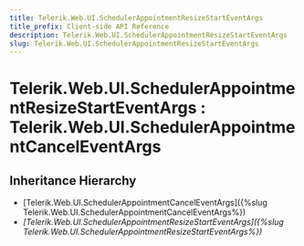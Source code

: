 ```yaml
---
title: Telerik.Web.UI.SchedulerAppointmentResizeStartEventArgs
title_prefix: Client-side API Reference
description: Telerik.Web.UI.SchedulerAppointmentResizeStartEventArgs
slug: Telerik.Web.UI.SchedulerAppointmentResizeStartEventArgs
---
```


# Telerik.Web.UI.SchedulerAppointmentResizeStartEventArgs : Telerik.Web.UI.SchedulerAppointmentCancelEventArgs

## Inheritance Hierarchy

* [Telerik.Web.UI.SchedulerAppointmentCancelEventArgs]({%slug Telerik.Web.UI.SchedulerAppointmentCancelEventArgs%})
* *[Telerik.Web.UI.SchedulerAppointmentResizeStartEventArgs]({%slug Telerik.Web.UI.SchedulerAppointmentResizeStartEventArgs%})*

